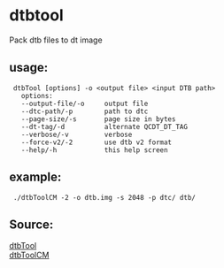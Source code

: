 # dtbtool
Pack dtb files to dt image

usage:
---------
     dtbTool [options] -o <output file> <input DTB path>
       options:
       --output-file/-o     output file
       --dtc-path/-p        path to dtc
       --page-size/-s       page size in bytes
       --dt-tag/-d          alternate QCDT_DT_TAG
       --verbose/-v         verbose
       --force-v2/-2        use dtb v2 format
       --help/-h            this help screen

example:
---------
     ./dtbToolCM -2 -o dtb.img -s 2048 -p dtc/ dtb/

Source:
---------
[dtbTool](https://www.codeaurora.org/cgit/quic/la/device/qcom/common/)<br /> 
[dtbToolCM](https://github.com/CyanogenMod/android_device_qcom_common)<br /> 
